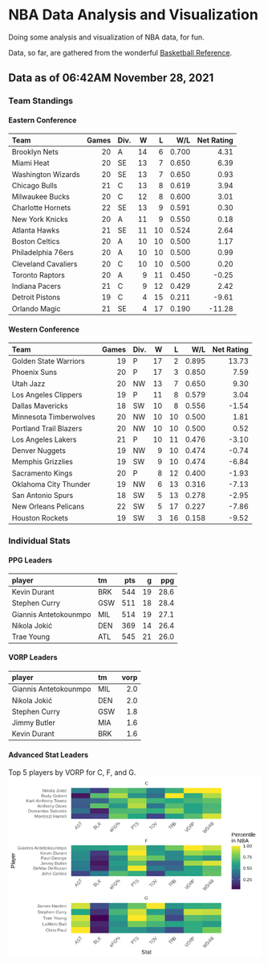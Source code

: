 # NBA Data Analysis and Visualization

Doing some analysis and visualization of NBA data, for fun.

Data, so far, are gathered from the wonderful [Basketball
Reference](https://www.basketball-reference.com/).

## Data as of 06:42AM November 28, 2021

### Team Standings

#### Eastern Conference

| Team                | Games | Div. |  W |  L |   W/L | Net Rating |
| :------------------ | ----: | :--- | -: | -: | ----: | ---------: |
| Brooklyn Nets       |    20 | A    | 14 |  6 | 0.700 |       4.31 |
| Miami Heat          |    20 | SE   | 13 |  7 | 0.650 |       6.39 |
| Washington Wizards  |    20 | SE   | 13 |  7 | 0.650 |       0.93 |
| Chicago Bulls       |    21 | C    | 13 |  8 | 0.619 |       3.94 |
| Milwaukee Bucks     |    20 | C    | 12 |  8 | 0.600 |       3.01 |
| Charlotte Hornets   |    22 | SE   | 13 |  9 | 0.591 |       0.30 |
| New York Knicks     |    20 | A    | 11 |  9 | 0.550 |       0.18 |
| Atlanta Hawks       |    21 | SE   | 11 | 10 | 0.524 |       2.64 |
| Boston Celtics      |    20 | A    | 10 | 10 | 0.500 |       1.17 |
| Philadelphia 76ers  |    20 | A    | 10 | 10 | 0.500 |       0.99 |
| Cleveland Cavaliers |    20 | C    | 10 | 10 | 0.500 |       0.20 |
| Toronto Raptors     |    20 | A    |  9 | 11 | 0.450 |     \-0.25 |
| Indiana Pacers      |    21 | C    |  9 | 12 | 0.429 |       2.42 |
| Detroit Pistons     |    19 | C    |  4 | 15 | 0.211 |     \-9.61 |
| Orlando Magic       |    21 | SE   |  4 | 17 | 0.190 |    \-11.28 |

#### Western Conference

| Team                   | Games | Div. |  W |  L |   W/L | Net Rating |
| :--------------------- | ----: | :--- | -: | -: | ----: | ---------: |
| Golden State Warriors  |    19 | P    | 17 |  2 | 0.895 |      13.73 |
| Phoenix Suns           |    20 | P    | 17 |  3 | 0.850 |       7.59 |
| Utah Jazz              |    20 | NW   | 13 |  7 | 0.650 |       9.30 |
| Los Angeles Clippers   |    19 | P    | 11 |  8 | 0.579 |       3.04 |
| Dallas Mavericks       |    18 | SW   | 10 |  8 | 0.556 |     \-1.54 |
| Minnesota Timberwolves |    20 | NW   | 10 | 10 | 0.500 |       1.81 |
| Portland Trail Blazers |    20 | NW   | 10 | 10 | 0.500 |       0.52 |
| Los Angeles Lakers     |    21 | P    | 10 | 11 | 0.476 |     \-3.10 |
| Denver Nuggets         |    19 | NW   |  9 | 10 | 0.474 |     \-0.74 |
| Memphis Grizzlies      |    19 | SW   |  9 | 10 | 0.474 |     \-6.84 |
| Sacramento Kings       |    20 | P    |  8 | 12 | 0.400 |     \-1.93 |
| Oklahoma City Thunder  |    19 | NW   |  6 | 13 | 0.316 |     \-7.13 |
| San Antonio Spurs      |    18 | SW   |  5 | 13 | 0.278 |     \-2.95 |
| New Orleans Pelicans   |    22 | SW   |  5 | 17 | 0.227 |     \-7.86 |
| Houston Rockets        |    19 | SW   |  3 | 16 | 0.158 |     \-9.52 |

### Individual Stats

#### PPG Leaders

| player                | tm  | pts |  g |  ppg |
| :-------------------- | :-- | --: | -: | ---: |
| Kevin Durant          | BRK | 544 | 19 | 28.6 |
| Stephen Curry         | GSW | 511 | 18 | 28.4 |
| Giannis Antetokounmpo | MIL | 514 | 19 | 27.1 |
| Nikola Jokić          | DEN | 369 | 14 | 26.4 |
| Trae Young            | ATL | 545 | 21 | 26.0 |

#### VORP Leaders

| player                | tm  | vorp |
| :-------------------- | :-- | ---: |
| Giannis Antetokounmpo | MIL |  2.0 |
| Nikola Jokić          | DEN |  2.0 |
| Stephen Curry         | GSW |  1.8 |
| Jimmy Butler          | MIA |  1.6 |
| Kevin Durant          | BRK |  1.6 |

#### Advanced Stat Leaders

Top 5 players by VORP for C, F, and G.
![](README_files/figure-gfm/README-unnamed-chunk-7-1.png)<!-- -->

